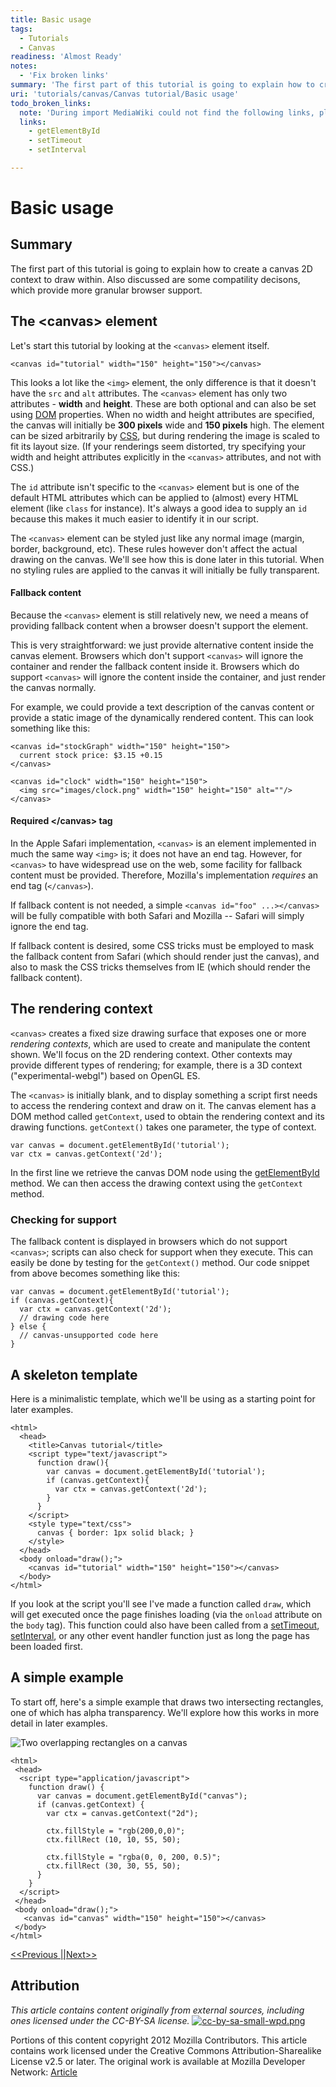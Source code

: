 ```yaml
---
title: Basic usage
tags:
  - Tutorials
  - Canvas
readiness: 'Almost Ready'
notes:
  - 'Fix broken links'
summary: 'The first part of this tutorial is going to explain how to create a canvas 2D context to draw within. Also discussed are some compatility decisons, which provide more granular browser support.'
uri: 'tutorials/canvas/Canvas tutorial/Basic usage'
todo_broken_links:
  note: 'During import MediaWiki could not find the following links, please fix and adjust this list.'
  links:
    - getElementById
    - setTimeout
    - setInterval

---
```

# Basic usage

## Summary

The first part of this tutorial is going to explain how to create a canvas 2D context to draw within. Also discussed are some compatility decisons, which provide more granular browser support.

## The \<canvas\> element

Let's start this tutorial by looking at the `<canvas>` element itself.

    <canvas id="tutorial" width="150" height="150"></canvas>

This looks a lot like the `<img>` element, the only difference is that it doesn't have the `src` and `alt` attributes. The `<canvas>` element has only two attributes - **width** and **height**. These are both optional and can also be set using [DOM](/dom) properties. When no width and height attributes are specified, the canvas will initially be **300 pixels** wide and **150 pixels** high. The element can be sized arbitrarily by [CSS](/css), but during rendering the image is scaled to fit its layout size. (If your renderings seem distorted, try specifying your width and height attributes explicitly in the `<canvas>` attributes, and not with CSS.)

The `id` attribute isn't specific to the `<canvas>` element but is one of the default HTML attributes which can be applied to (almost) every HTML element (like `class` for instance). It's always a good idea to supply an `id` because this makes it much easier to identify it in our script.

The `<canvas>` element can be styled just like any normal image (margin, border, background, etc). These rules however don't affect the actual drawing on the canvas. We'll see how this is done later in this tutorial. When no styling rules are applied to the canvas it will initially be fully transparent.

#### Fallback content

Because the `<canvas>` element is still relatively new, we need a means of providing fallback content when a browser doesn't support the element.

This is very straightforward: we just provide alternative content inside the canvas element. Browsers which don't support `<canvas>` will ignore the container and render the fallback content inside it. Browsers which do support `<canvas>` will ignore the content inside the container, and just render the canvas normally.

For example, we could provide a text description of the canvas content or provide a static image of the dynamically rendered content. This can look something like this:

    <canvas id="stockGraph" width="150" height="150">
      current stock price: $3.15 +0.15
    </canvas>

    <canvas id="clock" width="150" height="150">
      <img src="images/clock.png" width="150" height="150" alt=""/>
    </canvas>

#### Required \</canvas\> tag

In the Apple Safari implementation, `<canvas>` is an element implemented in much the same way `<img>` is; it does not have an end tag. However, for `<canvas>` to have widespread use on the web, some facility for fallback content must be provided. Therefore, Mozilla's implementation *requires* an end tag (`</canvas>`).

If fallback content is not needed, a simple `<canvas id="foo" ...></canvas>` will be fully compatible with both Safari and Mozilla -- Safari will simply ignore the end tag.

If fallback content is desired, some CSS tricks must be employed to mask the fallback content from Safari (which should render just the canvas), and also to mask the CSS tricks themselves from IE (which should render the fallback content).

## The rendering context

`<canvas>` creates a fixed size drawing surface that exposes one or more *rendering contexts*, which are used to create and manipulate the content shown. We'll focus on the 2D rendering context. Other contexts may provide different types of rendering; for example, there is a 3D context ("experimental-webgl") based on OpenGL ES.

The `<canvas>` is initially blank, and to display something a script first needs to access the rendering context and draw on it. The canvas element has a DOM method called `getContext`, used to obtain the rendering context and its drawing functions. `getContext()` takes one parameter, the type of context.

    var canvas = document.getElementById('tutorial');
    var ctx = canvas.getContext('2d');

In the first line we retrieve the canvas DOM node using the [getElementById](/w/index.php?title=getElementById&action=edit&redlink=1) method. We can then access the drawing context using the `getContext` method.

### Checking for support

The fallback content is displayed in browsers which do not support `<canvas>`; scripts can also check for support when they execute. This can easily be done by testing for the `getContext()` method. Our code snippet from above becomes something like this:

    var canvas = document.getElementById('tutorial');
    if (canvas.getContext){
      var ctx = canvas.getContext('2d');
      // drawing code here
    } else {
      // canvas-unsupported code here
    }

## A skeleton template

Here is a minimalistic template, which we'll be using as a starting point for later examples.

    <html>
      <head>
        <title>Canvas tutorial</title>
        <script type="text/javascript">
          function draw(){
            var canvas = document.getElementById('tutorial');
            if (canvas.getContext){
              var ctx = canvas.getContext('2d');
            }
          }
        </script>
        <style type="text/css">
          canvas { border: 1px solid black; }
        </style>
      </head>
      <body onload="draw();">
        <canvas id="tutorial" width="150" height="150"></canvas>
      </body>
    </html>

If you look at the script you'll see I've made a function called `draw`, which will get executed once the page finishes loading (via the `onload` attribute on the `body` tag). This function could also have been called from a [setTimeout](/w/index.php?title=setTimeout&action=edit&redlink=1), [setInterval](/w/index.php?title=setInterval&action=edit&redlink=1), or any other event handler function just as long the page has been loaded first.

## A simple example

To start off, here's a simple example that draws two intersecting rectangles, one of which has alpha transparency. We'll explore how this works in more detail in later examples.

![Two overlapping rectangles on a canvas](/assets/public/2/2a/canvas_ex1.png)

    <html>
     <head>
      <script type="application/javascript">
        function draw() {
          var canvas = document.getElementById("canvas");
          if (canvas.getContext) {
            var ctx = canvas.getContext("2d");

            ctx.fillStyle = "rgb(200,0,0)";
            ctx.fillRect (10, 10, 55, 50);

            ctx.fillStyle = "rgba(0, 0, 200, 0.5)";
            ctx.fillRect (30, 30, 55, 50);
          }
        }
      </script>
     </head>
     <body onload="draw();">
       <canvas id="canvas" width="150" height="150"></canvas>
     </body>
    </html>

[\<\<Previous ||](/tutorials/canvas/canvas_tutorial)[Next\>\>](/tutorials/canvas/Canvas_tutorial/Drawing_shapes)

## Attribution

*This article contains content originally from external sources, including ones licensed under the CC-BY-SA license.* [![cc-by-sa-small-wpd.png](/assets/public/c/c8/cc-by-sa-small-wpd.png)](http://creativecommons.org/licenses/by-sa/3.0/us/)

Portions of this content copyright 2012 Mozilla Contributors. This article contains work licensed under the Creative Commons Attribution-Sharealike License v2.5 or later. The original work is available at Mozilla Developer Network: [Article](https://developer.mozilla.org/en/Canvas_tutorial/Basic_usage)


